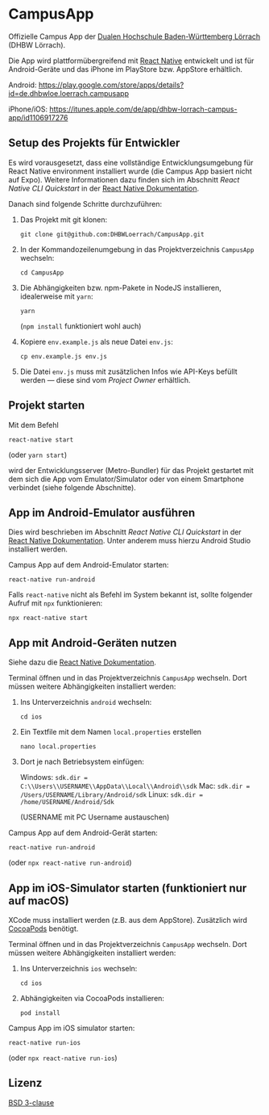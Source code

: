 # CampusApp

Offizielle Campus App der [Dualen Hochschule Baden-Württemberg Lörrach](https://www.dhbw-loerrach.de) (DHBW Lörrach).

Die App wird plattformübergreifend mit [React Native](https://www.reactnative.dev) entwickelt und ist für Android-Geräte und das iPhone im PlayStore bzw. AppStore erhältlich.

Android:
https://play.google.com/store/apps/details?id=de.dhbwloe.loerrach.campusapp

iPhone/iOS:
https://itunes.apple.com/de/app/dhbw-lorrach-campus-app/id1106917276

## Setup des Projekts für Entwickler

Es wird vorausgesetzt, dass eine vollständige Entwicklungsumgebung für React Native environment installiert wurde (die Campus App basiert nicht auf Expo). Weitere Informationen dazu finden sich im Abschnitt _React Native CLI Quickstart_ in der [React Native Dokumentation](https://reactnative.dev/docs/environment-setup).

Danach sind folgende Schritte durchzuführen:

1. Das Projekt mit git klonen:

   `git clone git@github.com:DHBWLoerrach/CampusApp.git`

2. In der Kommandozeilenumgebung in das Projektverzeichnis `CampusApp` wechseln:

   `cd CampusApp`

3. Die Abhängigkeiten bzw. npm-Pakete in NodeJS installieren, idealerweise mit `yarn`:

   `yarn`

   (`npm install` funktioniert wohl auch)

4. Kopiere `env.example.js` als neue Datei `env.js`:

   `cp env.example.js env.js`

5. Die Datei `env.js` muss mit zusätzlichen Infos wie API-Keys befüllt werden &mdash; diese sind vom _Project Owner_ erhältlich.

## Projekt starten

Mit dem Befehl

`react-native start`

(oder `yarn start`)

wird der Entwicklungsserver (Metro-Bundler) für das Projekt gestartet mit dem sich die App vom Emulator/Simulator oder von einem Smartphone verbindet (siehe folgende Abschnitte).

## App im Android-Emulator ausführen

Dies wird beschrieben im Abschnitt _React Native CLI Quickstart_ in der [React Native Dokumentation](https://reactnative.dev/docs/environment-setup). Unter anderem muss hierzu Android Studio installiert werden.

Campus App auf dem Android-Emulator starten:

`react-native run-android`

Falls `react-native` nicht als Befehl im System bekannt ist,
sollte folgender Aufruf mit `npx` funktionieren:

`npx react-native start`

## App mit Android-Geräten nutzen

Siehe dazu die [React Native Dokumentation](https://reactnative.dev/docs/running-on-device).

Terminal öffnen und in das Projektverzeichnis `CampusApp` wechseln. Dort müssen weitere Abhängigkeiten installiert werden:

1. Ins Unterverzeichnis `android` wechseln:

   `cd ios`

2. Ein Textfile mit dem Namen `local.properties` erstellen

   `nano local.properties`

3. Dort je nach Betriebsystem einfügen:

   Windows: `sdk.dir = C:\\Users\\USERNAME\\AppData\\Local\\Android\\sdk`
   Mac: `sdk.dir = /Users/USERNAME/Library/Android/sdk`
   Linux: `sdk.dir = /home/USERNAME/Android/Sdk`

   (USERNAME mit PC Username austauschen)

Campus App auf dem Android-Gerät starten:

`react-native run-android`

(oder `npx react-native run-android`)

## App im iOS-Simulator starten (funktioniert nur auf macOS)

XCode muss installiert werden (z.B. aus dem AppStore). Zusätzlich wird [CocoaPods](https://cocoapods.org/) benötigt.

Terminal öffnen und in das Projektverzeichnis `CampusApp` wechseln. Dort müssen weitere Abhängigkeiten installiert werden:

1. Ins Unterverzeichnis `ios` wechseln:

   `cd ios`

2. Abhängigkeiten via CocoaPods installieren:

   `pod install`

Campus App im iOS simulator starten:

`react-native run-ios`

(oder `npx react-native run-ios`)

## Lizenz

[BSD 3-clause](./LICENSE)
